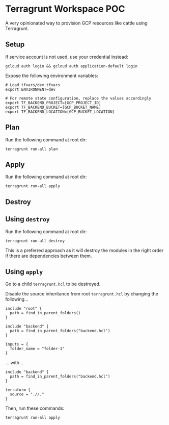 # Terragrunt Workspace POC

A very opinionated way to provision GCP resources like cattle using Terragrunt.

## Setup

If service account is not used, use your credential instead:

```shell
gcloud auth login && gcloud auth application-default login    
```

Expose the following environment variables:

```shell
# Load tfvars/dev.tfvars 
export ENVIRONMENT=dev

# For remote state configuration, replace the values accordingly
export TF_BACKEND_PROJECT=[GCP_PROJECT_ID] 
export TF_BACKEND_BUCKET=[GCP_BUCKET_NAME] 
export TF_BACKEND_LOCATION=[GCP_BUCKET_LOCATION] 
```

## Plan

Run the following command at root dir:

```shell
terragrunt run-all plan    
```

## Apply

Run the following command at root dir:

```shell
terragrunt run-all apply
```

## Destroy

## Using `destroy`

Run the following command at root dir:

```shell
terragrunt run-all destroy
```

This is a preferred approach as it will destroy the modules in the right order if there are dependencies between them.

## Using `apply`

Go to a child `terragrunt.hcl` to be destroyed.

Disable the source inheritance from root `terragrunt.hcl` by changing the following...

```hcl
include "root" {
  path = find_in_parent_folders()
}

include "backend" {
  path = find_in_parent_folders("backend.hcl")
}

inputs = {
  folder_name = "folder-1"
}
```

... with...

```hcl
include "backend" {
  path = find_in_parent_folders("backend.hcl")
}

terraform {
  source = ".//."
}
```

Then, run these commands:

```shell
terragrunt run-all apply
```
